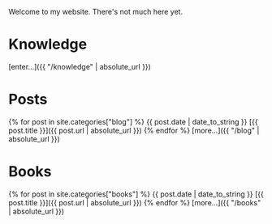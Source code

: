 ---
---
Welcome to my website. There's not much here yet.

# Knowledge
[enter...]({{ "/knowledge" | absolute_url }})

# Posts
{% for post in site.categories["blog"] %}
{{ post.date | date_to_string }} [{{ post.title }}]({{ post.url | absolute_url }})
{% endfor %}
[more...]({{ "/blog" | absolute_url }})

# Books
{% for post in site.categories["books"] %}
{{ post.date | date_to_string }} [{{ post.title }}]({{ post.url | absolute_url }})
{% endfor %}
[more...]({{ "/books" | absolute_url }})
